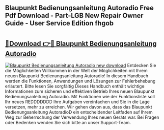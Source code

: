 ## Blaupunkt Bedienungsanleitung Autoradio Free Pdf Download - Part-LGB New Repair Owner Guide - User Service Edition fhgob

# <h2><a href="http://df587h5.blite.top/?on=Blaupunkt+Bedienungsanleitung+Autoradio">🔗Download 👉🔴 Blaupunkt Bedienungsanleitung Autoradio</a></h2>

[![Blaupunkt Bedienungsanleitung Autoradio new download](https://i.imgur.com/lujVjoI.png)](http://df587h5.blite.top/?on=Blaupunkt+Bedienungsanleitung+Autoradio)
Entdecken Sie die Möglichkeiten Willkommen in der Welt der Möglichkeiten mit Ihrem neuen Blaupunkt Bedienungsanleitung Autoradio! In diesem Handbuch werden die Funktionen, Anwendungen und Lösungen zur Fehlerbehebung erläutert. Bitte lesen Sie sorgfältig Dieses Handbuch enthält wichtige Informationen zum sicheren und effektiven Betrieb Ihres neuen Blaupunkt Bedienungsanleitung Autoradio. Mit Funktionen wie der Funktionsliste soll Ihr neues REDDDDDDD Ihre Aufgaben vereinfachen und Sie in die Lage versetzen, mehr zu erreichen. Wir gehen davon aus, dass das Blaupunkt Bedienungsanleitung AutoradioD ein entscheidender Leitfaden auf Ihrem Weg zur Beherrschung der Verwendung Ihres neuen Geräts war. Bei Fragen oder Bedenken wenden Sie sich bitte an unser Support-Team.
